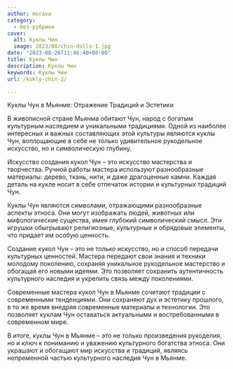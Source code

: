 ```yaml
---
author: morava
category:
  - без-рубрики
cover:
  alt: Куклы Чин
  image: 2023/08/chin-dolls-1.jpg
date: "2023-08-26T11:46:40+00:00"
title: Куклы Чин
description: Куклы Чин
keywords: Куклы Чин
url: /kukly-chin-2/

---
```

Куклы Чун в Мьянме: Отражение Традиций и Эстетики

В живописной стране Мьянма обитают Чун, народ с богатым культурным наследием и уникальными традициями. Одной из наиболее интересных и важных составляющих этой культуры являются куклы Чун, воплощающие в себе не только удивительное рукодельное искусство, но и символическую глубину.

Искусство создания кукол Чун – это искусство мастерства и творчества. Ручной работы мастера используют разнообразные материалы: дерево, ткань, нити, и даже драгоценные камни. Каждая деталь на кукле носит в себе отпечаток истории и культурных традиций Чун.

Куклы Чун являются символами, отражающими разнообразные аспекты этноса. Они могут изображать людей, животных или мифологические существа, имея глубокий символический смысл. Эти игрушки обыгрывают религиозные, культурные и обрядовые элементы, что придает им особую ценность.

Создание кукол Чун – это не только искусство, но и способ передачи культурных ценностей. Мастера передают свои знания и техники молодому поколению, сохраняя уникальное рукодельное мастерство и обогащая его новыми идеями. Это позволяет сохранить аутентичность культурного наследия и укрепить связь между поколениями.

Современные мастера кукол Чун в Мьянме сочетают традиции с современными тенденциями. Они сохраняют дух и эстетику прошлого, в то же время внедряя современные материалы и технологии. Это позволяет куклам Чун оставаться актуальными и востребованными в современном мире.

В итоге, куклы Чун в Мьянме – это не только произведения рукоделия, но и ключ к пониманию и уважению культурного богатства этноса. Они украшают и обогащают мир искусства и традиций, являясь непременной частью культурного наследия Чун в Мьянме.
